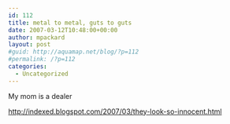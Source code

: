 ```yaml
---
id: 112
title: metal to metal, guts to guts
date: 2007-03-12T10:48:00+00:00
author: mpackard
layout: post
#guid: http://aquamap.net/blog/?p=112
#permalink: /?p=112
categories:
  - Uncategorized
---
```

My mom is a dealer

http://indexed.blogspot.com/2007/03/they-look-so-innocent.html

